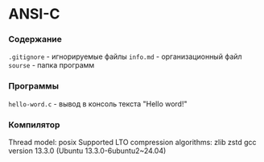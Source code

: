 # ANSI-C
### Содержание
`.gitignore` - игнорируемые файлы
`info.md` - организационный файл
`sourse` - папка программ

### Программы
`hello-word.c` - вывод в консоль текста "Hello word!"

### Компилятор
Thread model: posix
Supported LTO compression algorithms: zlib zstd
gcc version 13.3.0 (Ubuntu 13.3.0-6ubuntu2~24.04) 